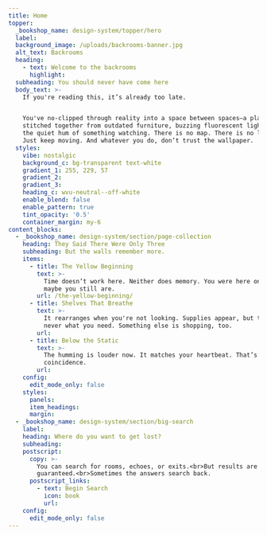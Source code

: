 ```yaml
---
title: Home
topper:
  _bookshop_name: design-system/topper/hero
  label:
  background_image: /uploads/backrooms-banner.jpg
  alt_text: Backrooms
  heading:
    - text: Welcome to the backrooms
      highlight:
  subheading: You should never have come here
  body_text: >-
    If you're reading this, it’s already too late.


    You've no-clipped through reality into a space between spaces—a place
    stitched together from outdated furniture, buzzing fluorescent lights, and
    the quiet hum of something watching. There is no map. There is no logic.
    Just keep moving. And whatever you do, don’t trust the wallpaper.
  styles:
    vibe: nostalgic
    background_c: bg-transparent text-white
    gradient_1: 255, 229, 57
    gradient_2:
    gradient_3:
    heading_c: wvu-neutral--off-white
    enable_blend: false
    enable_pattern: true
    tint_opacity: '0.5'
    container_margin: my-6
content_blocks:
  - _bookshop_name: design-system/section/page-collection
    heading: They Said There Were Only Three
    subheading: But the walls remember more.
    items:
      - title: The Yellow Beginning
        text: >-
          Time doesn’t work here. Neither does memory. You were here once. Or
          maybe you still are.
        url: /the-yellow-beginning/
      - title: Shelves That Breathe
        text: >-
          It rearranges when you're not looking. Supplies appear, but they’re
          never what you need. Something else is shopping, too.
        url:
      - title: Below the Static
        text: >-
          The humming is louder now. It matches your heartbeat. That’s not a
          coincidence.
        url:
    config:
      edit_mode_only: false
    styles:
      panels:
      item_headings:
      margin:
  - _bookshop_name: design-system/section/big-search
    label:
    heading: Where do you want to get lost?
    subheading:
    postscript:
      copy: >-
        You can search for rooms, echoes, or exits.<br>But results are not
        guaranteed.<br>Sometimes the answers search back.
      postscript_links:
        - text: Begin Search
          icon: book
          url:
    config:
      edit_mode_only: false
---
```

